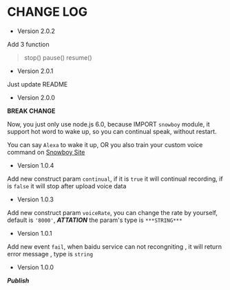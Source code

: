 CHANGE LOG
===========

* Version 2.0.2

Add 3 function
> stop()
> pause()
> resume()

* Version 2.0.1

Just update README

* Version 2.0.0

**BREAK CHANGE**

Now, you just only use node.js 6.0, because IMPORT `snowboy` module, it support hot word to wake up, so you can continual speak, without restart.

You can say `Alexa` to wake it up, OR you also train your custom voice command on [Snowboy Site](https://snowboy.kitt.ai/)

* Version 1.0.4

Add new construct param `continual`, if it is `true` it will continual recording, if is `false` it will stop after upload voice data

* Version 1.0.3

Add new construct param `voiceRate`, you can change the rate by yourself, default is `'8000'`, ***ATTATION*** the param's type is `***STRING***`

* Version 1.0.1

Add new event `fail`, when baidu service can not recongniting , it will return error message , type is `string`

* Version 1.0.0

***Publish***

